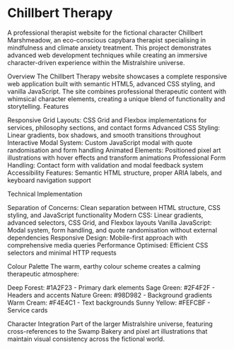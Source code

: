 # Chillbert Therapy

A professional therapist website for the fictional character Chillbert Marshmeadow, an eco-conscious capybara therapist specialising in mindfulness and climate anxiety treatment. This project demonstrates advanced web development techniques while creating an immersive character-driven experience within the Mistralshire universe.

Overview
The Chillbert Therapy website showcases a complete responsive web application built with semantic HTML5, advanced CSS styling, and vanilla JavaScript. The site combines professional therapeutic content with whimsical character elements, creating a unique blend of functionality and storytelling.
Features

Responsive Grid Layouts: CSS Grid and Flexbox implementations for services, philosophy sections, and contact forms
Advanced CSS Styling: Linear gradients, box shadows, and smooth transitions throughout
Interactive Modal System: Custom JavaScript modal with quote randomisation and form handling
Animated Elements: Positioned pixel art illustrations with hover effects and transform animations
Professional Form Handling: Contact form with validation and modal feedback system
Accessibility Features: Semantic HTML structure, proper ARIA labels, and keyboard navigation support

Technical Implementation

Separation of Concerns: Clean separation between HTML structure, CSS styling, and JavaScript functionality
Modern CSS: Linear gradients, advanced selectors, CSS Grid, and Flexbox layouts
Vanilla JavaScript: Modal system, form handling, and quote randomisation without external dependencies
Responsive Design: Mobile-first approach with comprehensive media queries
Performance Optimised: Efficient CSS selectors and minimal HTTP requests

Colour Palette
The warm, earthy colour scheme creates a calming therapeutic atmosphere:

Deep Forest: #1A2F23 - Primary dark elements
Sage Green: #2F4F2F - Headers and accents
Nature Green: #98D982 - Background gradients
Warm Cream: #F4E4C1 - Text backgrounds
Sunny Yellow: #FEFCBF - Service cards

Character Integration
Part of the larger Mistralshire universe, featuring cross-references to the Swamp Bakery and pixel art illustrations that maintain visual consistency across the fictional world.
